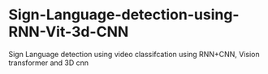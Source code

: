 # Sign-Language-detection-using-RNN-Vit-3d-CNN
Sign Language detection using video classifcation using RNN+CNN, Vision transformer and 3D cnn
